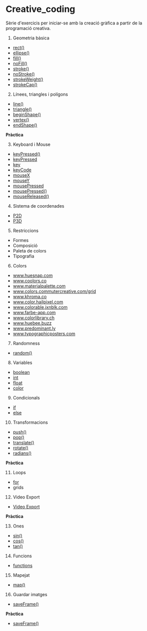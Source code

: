# Creative_coding

Sèrie d'exercicis per iniciar-se amb la creació gràfica 
a partir de la programació creativa.

1. Geometria bàsica
* [rect()](https://processing.org/reference/rect_.html)
* [ellipse()](https://processing.org/reference/ellipse_.html)
* [fill()](https://processing.org/reference/fill_.html)
* [noFill()](https://processing.org/reference/noFill_.html)
* [stroke()](https://processing.org/reference/stroke_.html)
* [noStroke()](https://processing.org/reference/noStroke_.html)
* [strokeWeight()](https://processing.org/reference/strokeWeight_.html)
* [strokeCap()](https://processing.org/reference/strokeCap_.html)
2. Línees, triangles i polígons
* [line()](https://processing.org/reference/line_.html)
* [triangle()](https://processing.org/reference/triangle_.html)
* [beginShape()](https://www.processing.org/reference/beginShape_.html)
* [vertex()](https://www.processing.org/reference/vertex_.html)
* [endShape()](https://www.processing.org/reference/endShape_.html)

__Pràctica__

3. Keyboard i Mouse
* [keyPressed()](https://www.processing.org/reference/keyPressed_.html)
* [keyPressed](https://www.processing.org/reference/keyPressed.html)
* [key](https://www.processing.org/reference/key.html)
* [keyCode](https://www.processing.org/reference/keyCode.html)
* [mouseX](https://www.processing.org/reference/mouseX.html)
* [mouseY](https://www.processing.org/reference/mouseY.html)
* [mousePressed](https://www.processing.org/reference/mousePressed.html)
* [mousePressed()](https://www.processing.org/reference/mousePressed_.html)
* [mouseReleased()](https://www.processing.org/reference/mouseReleased_.html)

4. Sistema de coordenades
* [P2D](https://processing.org/reference/size_.html)
* [P3D](https://processing.org/tutorials/p3d/)

5. Restriccions 
* Formes
* Composició 
* Paleta de colors
* Tipografia

6. Colors
* www.huesnap.com
* www.coolors.co
* www.materialpalette.com
* www.colors.commutercreative.com/grid
* www.khroma.co
* www.color.hailpixel.com
* www.colorable.jxnblk.com
* www.farbe-app.com
* www.colorlibrary.ch
* www.huebee.buzz
* www.predominant.ly
* www.typographicposters.com

7. Randomness
* [random()](https://processing.org/reference/random_.html)

8. Variables
* [boolean](https://processing.org/reference/boolean.html)
* [int](https://processing.org/reference/int.html)
* [float](https://processing.org/reference/float.html)
* [color](https://processing.org/reference/color_.html)

9. Condicionals
* [if](https://processing.org/reference/if.html)
* [else](https://processing.org/reference/else.html)

10. Transformacions
* [push()](https://processing.org/reference/push_.html)
* [pop()](https://processing.org/reference/pop_.html)
* [translate()](https://processing.org/reference/translate_.html)
* [rotate()](https://processing.org/reference/rotate_.html)
* [radians()](https://processing.org/reference/radians_.html)

__Pràctica__

11. Loops
* [for](https://processing.org/reference/for.html)
* grids
12. Video Export
* [Video Export](https://timrodenbroeker.de/processing-tutorial-video-export/)

__Pràctica__

13. Ones
* [sin()](https://processing.org/reference/sin_.html)
* [cos()](https://processing.org/reference/cos_.html)
* [tan()](https://processing.org/reference/tan_.html)

14. Funcions
* [functions](https://processing.org/examples/functions.html)

15. Mapejat
* [map()](https://processing.org/reference/map_.html)

16. Guardar imatges
* [saveFrame()](https://processing.org/reference/saveFrame_.html)

__Pràctica__

* [saveFrame()](https://processing.org/reference/saveFrame_.html)
